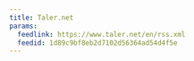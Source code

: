 ```yaml
---
title: Taler.net
params:
  feedlink: https://www.taler.net/en/rss.xml
  feedid: 1d89c9bf8eb2d7102d56364ad54d4f5e
---
```

